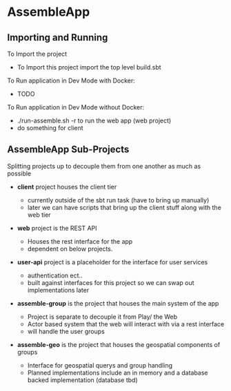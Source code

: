 # AssembleApp

## Importing and Running
To Import the project
* To Import this project import the top level build.sbt


To Run application in Dev Mode with Docker:
* TODO

To Run application in Dev Mode without Docker:
* ./run-assemble.sh -r to run the web app (web project)
* do something for client


## AssembleApp Sub-Projects
Splitting projects up to decouple them from one another as much as possible
* <b>client</b> project houses the client tier
    * currently outside of the sbt run task (have to bring up manually)
    * later we can have scripts that bring up the client stuff along with the web tier
* <b>web</b> project is the REST API
    * Houses the rest interface for the app
    * dependent on below projects.

* <b>user-api</b> project is a placeholder for the interface for user services
    * authentication ect..
    * built against interfaces for this project so we can swap out implementations later
    
   
* <b>assemble-group</b> is the project that houses the main system of the app

    * Project is separate to decouple it from Play/ the Web
    * Actor based system that the web will interact with via a rest interface
    * will handle the user groups
    
* <b>assemble-geo</b> is the project that houses the geospatial components of groups
    * Interface for geospatial querys and group handling
    * Planned implementations include an in memory and a database backed implementation (database tbd)
